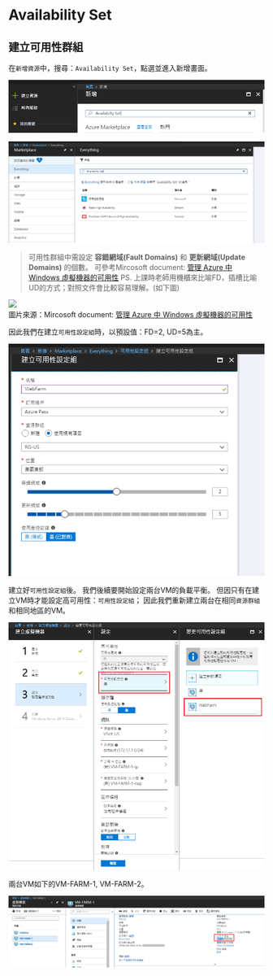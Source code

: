# Availability Set

## 建立可用性群組

在`新增資源`中，搜尋：`Availability Set`，點選並進入新增畫面。

![](../assets/030.png)

![](../assets/031.png)


> 可用性群組中需設定 **容錯網域(Fault Domains)** 和 **更新網域(Update Domains)** 的個數。
> 可參考Mircosoft document: [管理 Azure 中 Windows 虛擬機器的可用性](https://docs.microsoft.com/zh-tw/azure/virtual-machines/windows/manage-availability)
> PS. 上課時老師用機櫃來比喻FD，插槽比喻UD的方式；對照文件會比較容易理解。(如下圖)

![](https://docs.microsoft.com/zh-tw/azure/includes/media/virtual-machines-common-manage-availability/ud-fd-configuration.png)<br />
圖片來源：Mircosoft document: [管理 Azure 中 Windows 虛擬機器的可用性](https://docs.microsoft.com/zh-tw/azure/virtual-machines/windows/manage-availability)


因此我們在建立`可用性設定組`時，以預設值：FD=2, UD=5為主。

![](../assets/032.png)


建立好`可用性設定組`後。 我們後續要開始設定兩台VM的負載平衡。
但因只有在建立VM時才能設定高可用性：`可用性設定組`； 因此我們重新建立兩台在相同`資源群組`和相同地區的VM。

![](../assets/034.png)


兩台VM如下的VM-FARM-1, VM-FARM-2。

![](../assets/036.png)





